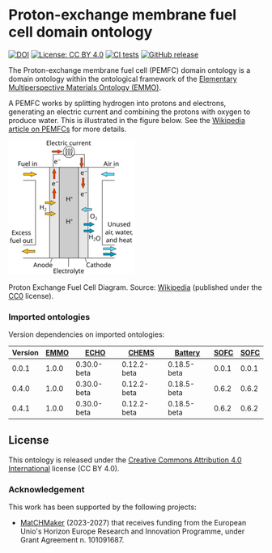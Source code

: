 # Proton-exchange membrane fuel cell domain ontology

[![DOI](https://zenodo.org/badge/DOI/10.5281/zenodo.15767822.svg)](https://doi.org/10.5281/zenodo.15767822)
[![License: CC BY 4.0](https://img.shields.io/badge/License-CC%20BY%204.0-lightgrey.svg)](https://creativecommons.org/licenses/by/4.0/)
[![CI tests](https://github.com/emmo-repo/domain-pemfc/actions/workflows/ci_tests.yml/badge.svg)](https://github.com/emmo-repo/domain-pemfc/actions/workflows/ci_tests.yml)
[![GitHub release](https://img.shields.io/github/v/release/emmo-repo/domain-pemfc)](https://emmo-repo.github.io/domain-pemfc)

<!--
[![FOOPS Score](https://img.shields.io/badge/FOOPS%20Score-79.0%25-yellow)](https://foops.linkeddata.es/FAIR_validator.html)
![docs](https://github.com/emmo-repo/domain-pemfc/actions/workflows/docs-build-and-deploy.yml/badge.svg)
[![unstable](http://badges.github.io/stability-badges/dist/unstable.svg)](http://github.com/badges/stability-badges)
-->

The Proton-exchange membrane fuel cell (PEMFC) domain ontology is a domain ontology within the ontological framework of the [Elementary Multiperspective Materials Ontology (EMMO)][EMMO].

A PEMFC works by splitting hydrogen into protons and electrons, generating an electric current and combining the protons with oxygen to produce water.
This is illustrated in the figure below.
See the [Wikipedia article on PEMFCs][Wikipedia] for more details.

![Proton Exchange Fuel Cell Diagram](docs/Proton_Exchange_Fuel_Cell_Diagram-small.png)

Proton Exchange Fuel Cell Diagram. Source: [Wikipedia] (published under the [CC0] license).


### Imported ontologies
Version dependencies on imported ontologies:

| Version | [EMMO] | [ECHO]      | [CHEMS]     | [Battery]   | [SOFC] | [SOFC] |
|---------|--------|-------------|-------------|-------------|--------|--------|
| 0.0.1   | 1.0.0  | 0.30.0-beta | 0.12.2-beta | 0.18.5-beta | 0.0.1  | 0.0.1  |
| 0.4.0   | 1.0.0  | 0.30.0-beta | 0.12.2-beta | 0.18.5-beta | 0.6.2  | 0.6.2  |
| 0.4.1   | 1.0.0  | 0.30.0-beta | 0.12.2-beta | 0.18.5-beta | 0.6.2  | 0.6.2  |



## License
This ontology is released under the [Creative Commons Attribution 4.0
International](https://creativecommons.org/licenses/by/4.0/legalcode)
license (CC BY 4.0).


### Acknowledgement
This work has been supported by the following projects:

  - [MatCHMaker](https://he-matchmaker.eu/) (2023-2027) that receives funding from the European Unio's Horizon Europe Research and Innovation Programme, under Grant Agreement n. 101091687.


[EMMO]: https://github.com/emmo-repo/EMMO
[ECHO]: https://github.com/emmo-repo/domain-electrochemistry
[CHEMS]: https://github.com/emmo-repo/domain-chemical-substance
[Battery]: https://github.com/emmo-repo/domain-battery
[CHAMEO]: https://github.com/emmo-repo/domain-characterisation-methodology
[SOFC]: https://github.com/emmo-repo/domain-sofc
[SOEC]: https://github.com/emmo-repo/domain-sofc
[CC0]: http://creativecommons.org/publicdomain/zero/1.0/deed.en
[Wikipedia]: https://en.wikipedia.org/wiki/Proton-exchange_membrane_fuel_cell
